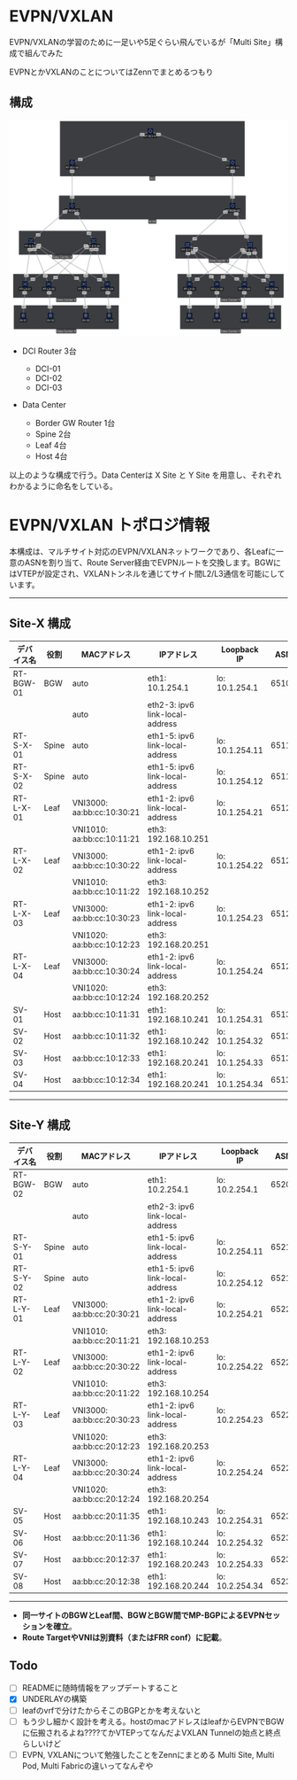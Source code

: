 # EVPN/VXLAN
EVPN/VXLANの学習のために一足いや5足ぐらい飛んでいるが「Multi Site」構成で組んでみた

EVPNとかVXLANのことについてはZennでまとめるつもり

## 構成
![EVPN/VXLAN Multisite](./images/EVPNVXLAN.svg "EVPN/VXLAN Multisite figure")

- DCI Router 3台
  - DCI-01
  - DCI-02
  - DCI-03

- Data Center
  - Border GW Router 1台
  - Spine 2台
  - Leaf 4台
  - Host 4台

以上のような構成で行う。Data Centerは X Site と Y Site を用意し、それぞれわかるように命名をしている。

# EVPN/VXLAN トポロジ情報

本構成は、マルチサイト対応のEVPN/VXLANネットワークであり、各Leafに一意のASNを割り当て、Route Server経由でEVPNルートを交換します。BGWにはVTEPが設定され、VXLANトンネルを通じてサイト間L2/L3通信を可能にしています。

---

## Site-X 構成

| デバイス名  | 役割      | MACアドレス                  | IPアドレス                        | Loopback IP      | ASN    | 備考  |
|-----------|-----------|----------------------------|----------------------------------|------------------|--------|------|
| RT-BGW-01 | BGW       | auto                       | eth1: 10.1.254.1                 | lo: 10.1.254.1   | 65100  |      |
|           |           | auto                       | eth2-3: ipv6 link-local-address  |                  |        |      |
| RT-S-X-01 | Spine     | auto                       | eth1-5: ipv6 link-local-address  | lo: 10.1.254.11  | 65110  |      |
| RT-S-X-02 | Spine     | auto                       | eth1-5: ipv6 link-local-address  | lo: 10.1.254.12  | 65110  |      |
| RT-L-X-01 | Leaf      | VNI3000: aa:bb:cc:10:30:21 | eth1-2: ipv6 link-local-address  | lo: 10.1.254.21  | 65121  |      |
|           |           | VNI1010: aa:bb:cc:10:11:21 | eth3: 192.168.10.251             |                  |        |      |
| RT-L-X-02 | Leaf      | VNI3000: aa:bb:cc:10:30:22 | eth1-2: ipv6 link-local-address  | lo: 10.1.254.22  | 65122  |      |
|           |           | VNI1010: aa:bb:cc:10:11:22 | eth3: 192.168.10.252             |                  |        |      |
| RT-L-X-03 | Leaf      | VNI3000: aa:bb:cc:10:30:23 | eth1-2: ipv6 link-local-address  | lo: 10.1.254.23  | 65123  |      |
|           |           | VNI1020: aa:bb:cc:10:12:23 | eth3: 192.168.20.251             |                  |        |      |
| RT-L-X-04 | Leaf      | VNI3000: aa:bb:cc:10:30:24 | eth1-2: ipv6 link-local-address  | lo: 10.1.254.24  | 65124  |      |
|           |           | VNI1020: aa:bb:cc:10:12:24 | eth3: 192.168.20.252             |                  |        |      |
| SV-01     | Host      | aa:bb:cc:10:11:31          | eth1: 192.168.10.241             | lo: 10.1.254.31  | 65131  |      |
| SV-02     | Host      | aa:bb:cc:10:11:32          | eth1: 192.168.10.242             | lo: 10.1.254.32  | 65132  |      |
| SV-03     | Host      | aa:bb:cc:10:12:33          | eth1: 192.168.20.241             | lo: 10.1.254.33  | 65133  |      |
| SV-04     | Host      | aa:bb:cc:10:12:34          | eth1: 192.168.20.241             | lo: 10.1.254.34  | 65134  |      |

---

## Site-Y 構成

| デバイス名  | 役割      | MACアドレス                  | IPアドレス                        | Loopback IP      | ASN    | 備考  |
|-----------|-----------|----------------------------|----------------------------------|------------------|--------|------|
| RT-BGW-02 | BGW       | auto                       | eth1: 10.2.254.1                 | lo: 10.2.254.1   | 65200  |      |
|           |           | auto                       | eth2-3: ipv6 link-local-address  |                  |        |      |
| RT-S-Y-01 | Spine     | auto                       | eth1-5: ipv6 link-local-address  | lo: 10.2.254.11  | 65210  |      |
| RT-S-Y-02 | Spine     | auto                       | eth1-5: ipv6 link-local-address  | lo: 10.2.254.12  | 65210  |      |
| RT-L-Y-01 | Leaf      | VNI3000: aa:bb:cc:20:30:21 | eth1-2: ipv6 link-local-address  | lo: 10.2.254.21  | 65221  |      |
|           |           | VNI1010: aa:bb:cc:20:11:21 | eth3: 192.168.10.253             |                  |        |      |
| RT-L-Y-02 | Leaf      | VNI3000: aa:bb:cc:20:30:22 | eth1-2: ipv6 link-local-address  | lo: 10.2.254.22  | 65222  |      |
|           |           | VNI1010: aa:bb:cc:20:11:22 | eth3: 192.168.10.254             |                  |        |      |
| RT-L-Y-03 | Leaf      | VNI3000: aa:bb:cc:20:30:23 | eth1-2: ipv6 link-local-address  | lo: 10.2.254.23  | 65223  |      |
|           |           | VNI1020: aa:bb:cc:20:12:23 | eth3: 192.168.20.253             |                  |        |      |
| RT-L-Y-04 | Leaf      | VNI3000: aa:bb:cc:20:30:24 | eth1-2: ipv6 link-local-address  | lo: 10.2.254.24  | 65224  |      |
|           |           | VNI1020: aa:bb:cc:20:12:24 | eth3: 192.168.20.254             |                  |        |      |
| SV-05     | Host      | aa:bb:cc:20:11:35          | eth1: 192.168.10.243             | lo: 10.2.254.31  | 65231  |      |
| SV-06     | Host      | aa:bb:cc:20:11:36          | eth1: 192.168.10.244             | lo: 10.2.254.32  | 65232  |      |
| SV-07     | Host      | aa:bb:cc:20:12:37          | eth1: 192.168.20.243             | lo: 10.2.254.33  | 65233  |      |
| SV-08     | Host      | aa:bb:cc:20:12:38          | eth1: 192.168.20.244             | lo: 10.2.254.34  | 65234  |      |

---

- **同一サイトのBGWとLeaf間、BGWとBGW間でMP-BGPによるEVPNセッションを確立**。
- **Route TargetやVNIは別資料（またはFRR conf）に記載**。

## Todo
- [ ] READMEに随時情報をアップデートすること
- [x] UNDERLAYの構築
- [ ] leafのvrfで分けたからそこのBGPとかを考えないと
- [ ] もう少し細かく設計を考える。hostのmacアドレスはleafからEVPNでBGWに伝搬されるよね????てかVTEPってなんだよVXLAN Tunnelの始点と終点らしいけど
- [ ] EVPN, VXLANについて勉強したことをZennにまとめる  Multi Site, Multi Pod, Multi Fabricの違いってなんぞや
